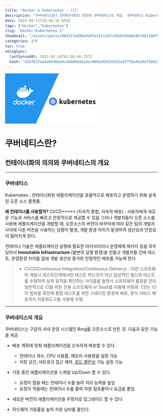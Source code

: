```yaml
---
title: "Docker & Kubernetes - (1)"
description: "쿠버네티스란? 컨테이너화의 의의와 쿠버네티스의 개요  쿠버네티스 Kubernetes :  컨테인화된 애플리케이션을 효율적으로 배포하고 운영하기 위해 설계된 오픈 소스 플랫폼.  왜 컨테이너를 사용할까? CI/CD* (지속적 통합, 지속적 배포) : 사용자에게 새로운 기"
date: 2024-08-11T18:48:18.650Z
tags: ["docker","kubernetes"]
slug: "Docker-Kubernetes-1"
thumbnail: "/assets/posts/88d31fed90e9187e23c11bfc392bf044044b7db2100f9464d08f3c64b962e72a.png"
categories: 공부
toc: true
velogSync:
  lastSyncedAt: 2025-08-26T02:06:08.787Z
  hash: "d2bf02fae4a654bbe0ca64e0d1b1dac069a269226552e4777be4818ef5081421"
---
```


![](/assets/posts/88d31fed90e9187e23c11bfc392bf044044b7db2100f9464d08f3c64b962e72a.png)
# 쿠버네티스란?
## 컨테이너화의 의의와 쿠버네티스의 개요
<hr>

### 쿠버네티스
Kubernetes :  컨테이너화된 애플리케이션을 효율적으로 배포하고 운영하기 위해 설계된 오픈 소스 플랫폼.

**왜 컨테이너를 사용할까?**
CI/CD***** (지속적 통합, 지속적 배포) : 사용자에게 새로운 기능과 서비스를 빠르고 안정적으로 제공할 수 있음
그러나 개발자들이 오픈 소스를 사용해 애플리케이션을 개발할 때, 오픈소스의 버전이 바꾸미에 따라 같은 팀의 개발자 사이에 다른 버전을 사용하는 상황이 발생, 개발 환경 차이가 발생하여 생산성과 안정성이 떨어지게 된다.

컨테이너 기술은 애플리케이션 실행에 필요한 라이브러리나 운영체제 패키지 등을 모두 담아서 **Immutable Infrastructure** (불변의 실행 환경)을 만들고 개발자들 간에 테스트, 운영환경 차이를 없애 개발 생산성 증가와 안정적인 배포를 가능케 한다.

> * CI/CD(Continuous Integration/Continuous Delivery) : CI란 소프트웨어 개발시 테스트단계에서만 테스트 하는것이 아닌 일상적인 빌드와 테스트를 수행하여 실제 동작을 확인하는 사이클을 돌면서 소프트웨어 품질을 관리. 일반적으로 CI를 위한 전용 소프트웨어 or SaaS를 이용해 자동화. CD는 CI의 범위를 확장해 통합 테스트를 위한 스테이징 환경에 배포, 정식 서비스 배포까지 자동화도구를 사용해 수행.

<hr>

### 쿠버네티스의 개요
쿠버네티스는 구글의 사내 운영 시스템인 Borg를 오픈소스로 만든 것. 다음과 같은 기능을 제공
- 배포 계획에 맞춰 애플리케이션을 신속하게 배포할 수 있다.
  - 컨테이너 개수, CPU 사용률, 메모리 사용량을 설정 가능
  - 저장 공간, 네트워크 접근 제어, [로드 밸런싱](https://aws.amazon.com/ko/what-is/load-balancing/) 기능 설정 가능
  
- 가동 중인 애플리케이션을 스케일 Up/Down 할 수 있다.
  - 요청이 많을 때는 컨테이너 수를 늘려 처리 능력을 높임
  - 요청이 적을때는 컨테이너 수를 줄여 자원 점유율이나 요금을 줄임
  
- 새로운 버전의 애플리케이션을 무정지로 업그레이드 할 수 있다.
- 하드웨어 가동률을 높여 자원 낭비를 줄인다.


